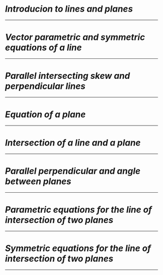 # *Introducion to lines and planes*
---



# *Vector parametric and symmetric equations of a line*
---



# *Parallel intersecting skew and perpendicular lines*
---



# *Equation of a plane*
---



# *Intersection of a line and a plane*
---



# *Parallel perpendicular and angle between planes*
---



# *Parametric equations for the line of intersection of two planes*
---



# *Symmetric equations for the line of intersection of two planes*
---


